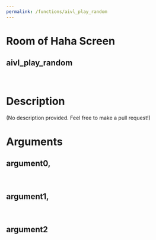 ```yaml
---
permalink: /functions/aivl_play_random
---
```

# Room of Haha Screen  
## aivl_play_random  
&nbsp;  
# Description  
(No description provided. Feel free to make a pull request!) 
&nbsp;  
# Arguments
## argument0, 

&nbsp;  
## argument1, 

&nbsp;  
## argument2

&nbsp;  


